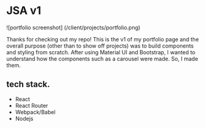 # JSA v1

![portfolio screenshot] (/client/projects/portfolio.png)

Thanks for checking out my repo! This is the v1 of my portfolio page and the overall purpose (other than to show off projects) 
was to build components and styling from scratch. After using Material UI and Bootstrap, I wanted to understand how the components
such as a carousel were made. So, I made them. 

## tech stack.

- React
- React Router
- Webpack/Babel
- Nodejs